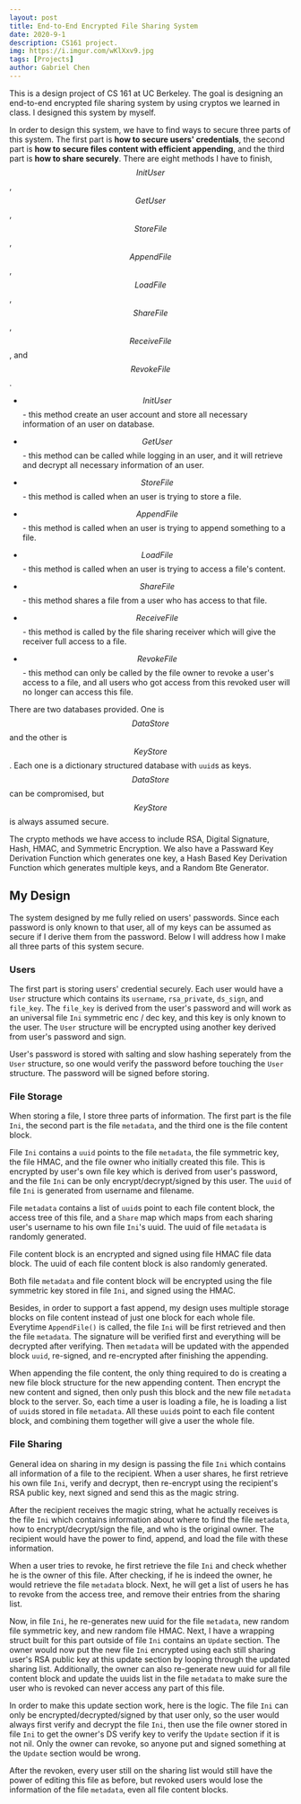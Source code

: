 ```yaml
---
layout: post
title: End-to-End Encrypted File Sharing System
date: 2020-9-1
description: CS161 project.
img: https://i.imgur.com/wKlXxv9.jpg
tags: [Projects]
author: Gabriel Chen
---
```


This is a design project of CS 161 at UC Berkeley. The goal is designing an end-to-end encrypted file sharing system by using cryptos we learned in class. I designed this system by myself.

In order to design this system, we have to find ways to secure three parts of this system. The first part is **how to secure users' credentials**, the second part is **how to secure files content with efficient appending**, and the third part is **how to share securely**. There are eight methods I have to finish, $$InitUser$$, $$GetUser$$, $$StoreFile$$, $$AppendFile$$, $$LoadFile$$, $$ShareFile$$, $$ReceiveFile$$, and $$RevokeFile$$.

 - $$InitUser$$ - this method create an user account and store all necessary information of an user on database.

 - $$GetUser$$ - this method can be called while logging in an user, and it will retrieve and decrypt all necessary information of an user.

 - $$StoreFile$$ - this method is called when an user is trying to store a file.

 - $$AppendFile$$ - this method is called when an user is trying to append something to a file.

 - $$LoadFile$$ - this method is called when an user is trying to access a file's content.

 - $$ShareFile$$ - this method shares a file from a user who has access to that file.

 - $$ReceiveFile$$ - this method is called by the file sharing receiver which will give the receiver full access to a file.

 - $$RevokeFile$$ - this method can only be called by the file owner to revoke a user's access to a file, and all users who got access from this revoked user will no longer can access this file.

There are two databases provided. One is $$DataStore$$ and the other is $$KeyStore$$. Each one is a dictionary structured database with `uuid`s as keys. $$DataStore$$ can be compromised, but $$KeyStore$$ is always assumed secure.

The crypto methods we have access to include RSA, Digital Signature, Hash, HMAC, and Symmetric Encryption. We also have a Passward Key Derivation Function which generates one key, a Hash Based Key Derivation Function which generates multiple keys, and a Random Bte Generator.

## My Design

The system designed by me fully relied on users' passwords. Since each password is only known to that user, all of my keys can be assumed as secure if I derive them from the password. Below I will address how I make all three parts of this system secure.

### Users

The first part is storing users' credential securely. Each user would have a `User` structure which contains its `username`, `rsa_private`, `ds_sign`, and `file_key`. The `file_key` is derived from the user's password and will work as an universal file `Ini` symmetric enc / dec key, and this key is only known to the user. The `User` structure will be encrypted using another key derived from user's password and sign. 

User's password is stored with salting and slow hashing seperately from the `User` structure, so one would verify the password before touching the `User` structure. The password will be signed before storing.

### File Storage

When storing a file, I store three parts of information. The first part is the file `Ini`, the second part is the file `metadata`, and the third one is the file content block.

File `Ini` contains a `uuid` points to the file `metadata`, the file symmetric key, the file HMAC, and the file owner who initially created this file. This is encrypted by user's own file key which is derived from user's password, and the file `Ini` can be only encrypt/decrypt/signed by this user. The `uuid` of file `Ini` is generated from username and filename.

File `metadata` contains a list of `uuid`s point to each file content block, the access tree of this file, and a `Share` map which maps from each sharing user's username to his own file `Ini`'s uuid. The uuid of file `metadata` is randomly generated.

File content block is an encrypted and signed using file HMAC file data block. The uuid of each file content block is also randomly generated.

Both file `metadata` and file content block will be encrypted using the file symmetric key stored in file `Ini`, and signed using the HMAC.

Besides, in order to support a fast append, my design uses multiple storage blocks on file content instead of just one block for each whole file. Everytime `AppendFile()` is called,  the file `Ini` will be first retrieved and then the file `metadata`. The signature will be verified first and everything will be decrypted after verifying. Then `metadata` will be updated with the appended block `uuid`, re-signed, and re-encrypted after finishing the appending.

When appending the file content, the only thing required to do is creating a new file block structure for the new appending content. Then encrypt the new content and signed, then only push this block and the new file `metadata` block to the server. So, each time a user is loading a file, he is loading a list of `uuid`s stored in file `metadata`. All these `uuid`s point to each file content block, and combining them together will give a user the whole file.

### File Sharing

General idea on sharing in my design is passing the file `Ini` which contains all information of a file to the recipient. When a user shares, he first retrieve his own file `Ini`, verify and decrypt, then re-encrypt using the recipient's RSA public key, next signed and send this as the magic string.

After the recipient receives the magic string, what he actually receives is the file `Ini` which contains information about where to find the file `metadata`, how to encrypt/decrypt/sign the file, and who is the original owner. The recipient would have the power to find, append, and load the file with these information.

When a user tries to revoke, he first retrieve the file `Ini` and check whether he is the owner of this file. After checking, if he is indeed the owner, he would retrieve the file `metadata` block. Next, he will get a list of users he has to revoke from the access tree, and remove their entries from the sharing list.

Now, in file `Ini`, he re-generates new uuid for the file `metadata`, new random file symmetric key, and new random file HMAC. Next, I have a wrapping struct built for this part outside of file `Ini` contains an `Update` section. The owner would now put the new file `Ini` encrypted using each still sharing user's RSA public key at this update section by looping through the updated sharing list. Additionally, the owner can also re-generate new uuid for all file content block and update the uuids list in the file `metadata` to make sure the user who is revoked can never access any part of this file.

In order to make this update section work, here is the logic. The file `Ini` can only be encrypted/decrypted/signed by that user only, so the user would always first verify and decrypt the file `Ini`, then use the file owner stored in file `Ini` to get the owner's DS verify key to verify the `Update` section if it is not nil. Only the owner can revoke, so anyone put and signed something at the `Update` section would be wrong.

After the revoken, every user still on the sharing list would still have the power of editing this file as before, but revoked users would lose the information of the file `metadata`, even all file content blocks.
